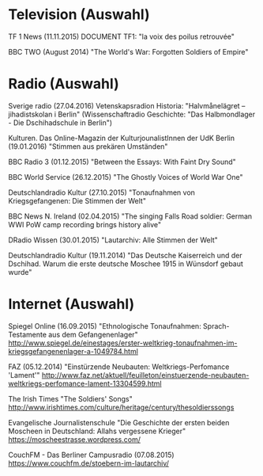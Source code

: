 # Television (Auswahl)

TF 1 News (11.11.2015) DOCUMENT TF1: "la voix des poilus retrouvée"

BBC TWO (August 2014) "The World's War: Forgotten Soldiers of Empire"

# Radio (Auswahl)

Sverige radio (27.04.2016) Vetenskapsradion Historia: "Halvmånelägret – jihadistskolan i Berlin" (Wissenschaftradio Geschichte: "Das Halbmondlager - Die Dschihadschule in Berlin")

Kulturen. Das Online-Magazin der KulturjounalistInnen der UdK Berlin (19.01.2016) "Stimmen aus prekären Umständen"

BBC Radio 3 (01.12.2015) "Between the Essays: With Faint Dry Sound"

BBC World Service (26.12.2015) "The Ghostly Voices of World War One"

Deutschlandradio Kultur (27.10.2015) "Tonaufnahmen von Kriegsgefangenen: Die Stimmen der Welt"

BBC News N. Ireland (02.04.2015) "The singing Falls Road soldier: German WWI PoW camp recording brings history alive"

DRadio Wissen (30.01.2015) "Lautarchiv: Alle Stimmen der Welt"

Deutschlandradio Kultur (19.11.2014) "Das Deutsche Kaiserreich und der Dschihad. Warum die erste deutsche Moschee 1915 in Wünsdorf gebaut wurde"

# Internet (Auswahl)

Spiegel Online (16.09.2015)  "Ethnologische Tonaufnahmen: Sprach-Testamente aus dem Gefangenenlager"
http://www.spiegel.de/einestages/erster-weltkrieg-tonaufnahmen-im-kriegsgefangenenlager-a-1049784.html

FAZ (05.12.2014) "Einstürzende Neubauten: Weltkriegs-Perfomance 'Lament'"
http://www.faz.net/aktuell/feuilleton/einstuerzende-neubauten-weltkriegs-perfomance-lament-13304599.html

The Irish Times "The Soldiers' Songs"
http://www.irishtimes.com/culture/heritage/century/thesoldierssongs

Evangelische Journalistenschule "Die Geschichte der ersten beiden Moscheen in Deutschland: Allahs vergessene Krieger"
https://moscheestrasse.wordpress.com/

CouchFM - Das Berliner Campusradio (07.08.2015) https://www.couchfm.de/stoebern-im-lautarchiv/

